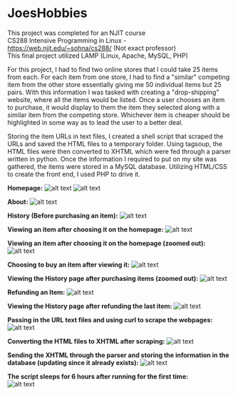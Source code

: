 # JoesHobbies

This project was completed for an NJIT course<br>
CS288 Intensive Programming in Linux - https://web.njit.edu/~sohna/cs288/ (Not exact professor)<br>
This final project utilized LAMP (Linux, Apache, MySQL, PHP)

For this project, I had to find two online stores that I could take 25 items from each. For each item from one store, I had to find a "similar" competing item from the other store essentially giving me 50 individual items but 25 pairs. With this information I was tasked with creating a "drop-shipping" website, where all the items would be listed. Once a user chooses an item to purchase, it would display to them the item they selected along with a similar item from the competing store. Whichever item is cheaper should be highlighted in some way as to lead the user to a better deal.

Storing the item URLs in text files, I created a shell script that scraped the URLs and saved the HTML files to a temporary folder. Using tagsoup, the HTML files were then converted to XHTML which were fed through a parser written in python. Once the information I required to put on my site was gathered, the items were stored in a MySQL database. Utilizing HTML/CSS to create the front end, I used PHP to drive it.

**Homepage:**
![alt text](https://github.com/jsgit21/JoesHobbies/blob/main/README_screenshots/home.png?raw=true)
![alt text](https://github.com/jsgit21/JoesHobbies/blob/main/README_screenshots/home2.png?raw=true)

**About:**
![alt text](https://github.com/jsgit21/JoesHobbies/blob/main/README_screenshots/about.png?raw=true)

**History (Before purchasing an item):**
![alt text](https://github.com/jsgit21/JoesHobbies/blob/main/README_screenshots/historyBefore.png?raw=true)

**Viewing an item after choosing it on the homepage:**
![alt text](https://github.com/jsgit21/JoesHobbies/blob/main/README_screenshots/viewItem.png?raw=true)

**Viewing an item after choosing it on the homepage (zoomed out):**
![alt text](https://github.com/jsgit21/JoesHobbies/blob/main/README_screenshots/viewItem-zoomed.png?raw=true)

**Choosing to buy an item after viewing it:**
![alt text](https://github.com/jsgit21/JoesHobbies/blob/main/README_screenshots/buyItem.png?raw=true)

**Viewing the History page after purchasing items (zoomed out):**
![alt text](https://github.com/jsgit21/JoesHobbies/blob/main/README_screenshots/historyAfter.png?raw=true)

**Refunding an Item:**
![alt text](https://github.com/jsgit21/JoesHobbies/blob/main/README_screenshots/refundItem.png?raw=true)

**Viewing the History page after refunding the last item:**
![alt text](https://github.com/jsgit21/JoesHobbies/blob/main/README_screenshots/historyAfterRefund.png?raw=true)

**Passing in the URL text files and using curl to scrape the webpages:**
![alt text](https://github.com/jsgit21/JoesHobbies/blob/main/README_screenshots/start-scraping.png?raw=true)

**Converting the HTML files to XHTML after scraping:**
![alt text](https://github.com/jsgit21/JoesHobbies/blob/main/README_screenshots/html-to-xhtml.png?raw=true)

**Sending the XHTML through the parser and storing the information in the database (updating since it already exists):**
![alt text](https://github.com/jsgit21/JoesHobbies/blob/main/README_screenshots/parse-and-store.png?raw=true)

**The script sleeps for 6 hours after running for the first time:**<br>
![alt text](https://github.com/jsgit21/JoesHobbies/blob/main/README_screenshots/sleep.png?raw=true)
